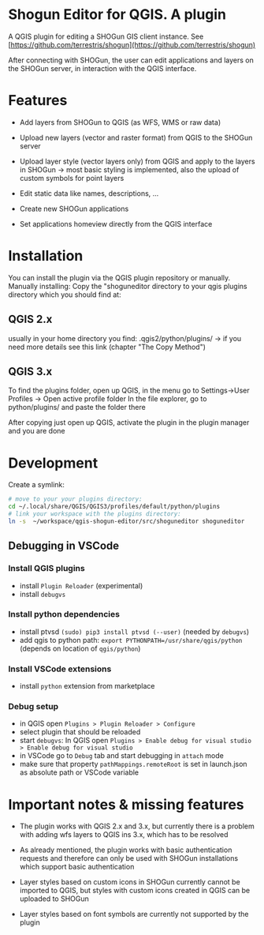 
# Shogun Editor for QGIS. A plugin

A QGIS plugin for editing a SHOGun GIS client instance. See [https://github.com/terrestris/shogun](https://github.com/terrestris/shogun)

After connecting with SHOGun, the user can edit applications and layers on the SHOGun server, in interaction with the QGIS interface.

# Features

* Add layers from SHOGun to QGIS (as WFS, WMS or raw data)

* Upload new layers (vector and raster format) from QGIS to the SHOGun server

* Upload layer style (vector layers only) from QGIS and apply to the layers in SHOGun
    -> most basic styling is implemented, also the upload of custom symbols for point layers

* Edit static data like names, descriptions, ...

* Create new SHOGun applications

* Set applications homeview directly from the QGIS interface

# Installation

You can install the plugin via the QGIS plugin repository or manually.
Manually installing: Copy the "shoguneditor directory to your
qgis plugins directory which you should find at:

## QGIS 2.x

usually in your home directory you find: .qgis2/python/plugins/
->  if you need more details see this link (chapter "The Copy Method")

## QGIS 3.x

To find the plugins folder, open up QGIS, in the menu go to Settings->User Profiles -> Open active profile folder
In the file explorer, go to python/plugins/ and paste the folder there

After copying just open up QGIS, activate the plugin in the plugin manager and you are done

# Development

Create a symlink:

```bash
# move to your your plugins directory:
cd ~/.local/share/QGIS/QGIS3/profiles/default/python/plugins
# link your workspace with the plugins directory:
ln -s  ~/workspace/qgis-shogun-editor/src/shoguneditor shoguneditor
```

## Debugging in VSCode

### Install QGIS plugins

* install `Plugin Reloader` (experimental)
* install `debugvs`

### Install python dependencies

* install ptvsd `(sudo) pip3 install ptvsd (--user)` (needed by `debugvs`)
* add qgis to python path: `export PYTHONPATH=/usr/share/qgis/python` (depends on location of `qgis/python`)

### Install VSCode extensions

* install `python` extension from marketplace

### Debug setup

* in QGIS open `Plugins > Plugin Reloader > Configure`
* select plugin that should be reloaded
* start `debugvs`: In QGIS open `Plugins > Enable debug for visual studio > Enable debug for visual studio`
* in VSCode go to `Debug` tab and start debugging in `attach` mode
* make sure that property `pathMappings.remoteRoot` is set in launch.json as absolute path or VSCode variable

# Important notes & missing features

* The plugin works with QGIS 2.x and 3.x, but currently there is a problem with adding wfs layers
to QGIS ins 3.x, which has to be resolved

* As already mentioned, the plugin works with basic authentication requests and therefore
can only be used with SHOGun installations which support basic  authentication

* Layer styles based on custom icons in SHOGun currently cannot be imported to QGIS, but styles with custom icons created in QGIS can be uploaded to SHOGun

* Layer styles based on font symbols are currently not supported by the plugin
